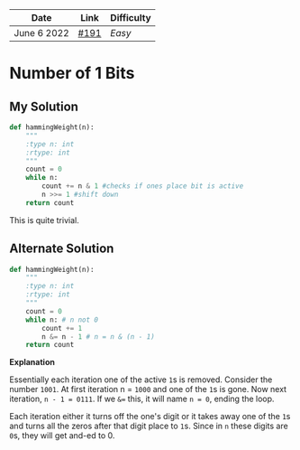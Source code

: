 | **Date**    | **Link**                                                | Difficulty |
| ----------- | ------------------------------------------------------- | ---------- |
| June 6 2022 | [#191](https://leetcode.com/problems/number-of-1-bits/) | *Easy*     |


# Number of 1 Bits
## My Solution

```py
def hammingWeight(n):
	"""
    :type n: int
    :rtype: int
    """
    count = 0
    while n:
    	count += n & 1 #checks if ones place bit is active
        n >>= 1 #shift down
	return count 
```

This is quite trivial.

## Alternate Solution

```py
def hammingWeight(n):
	"""
    :type n: int
    :rtype: int
    """
    count = 0
    while n: # n not 0
    	count += 1
        n &= n - 1 # n = n & (n - 1)
	return count 
```

**Explanation**

Essentially each iteration one of the active `1`s is removed. Consider the number `1001`. At first iteration n = `1000` and one of the `1`s is gone. Now next iteration, `n - 1 = 0111`. If we `&=` this, it will name `n = 0`, ending the loop.

Each iteration either it turns off the one's digit or it takes away one of the `1`s and turns all the zeros after that digit place to `1`s. Since in `n` these digits are `0`s, they will get and-ed to 0. 